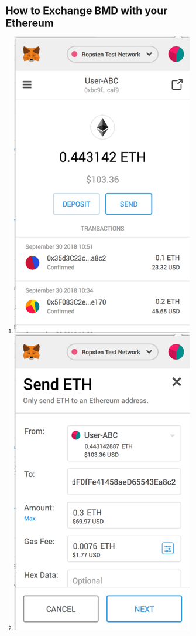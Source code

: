 
# How to Exchange BMD with your Ethereum

1. ![Send Ethereum](https://github.com/BlockMedical/BlockMedical/blob/master/docs/ex_token_mm1.png)
2. ![Send Ethereum](https://github.com/BlockMedical/BlockMedical/blob/master/docs/ex_token_mm2.png)
